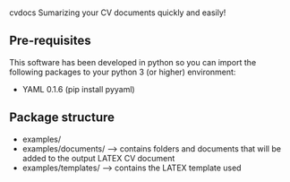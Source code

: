 ###
cvdocs
Sumarizing your CV documents quickly and easily!

Pre-requisites
--------------
This software has been developed in python so you can import the following packages to your python 3 (or higher) environment:
- YAML 0.1.6 (pip install pyyaml)

Package structure
-----------------

- examples/ 
- examples/documents/ --> contains folders and documents that will be added to the output LATEX CV document
- examples/templates/ --> contains the LATEX template used 


